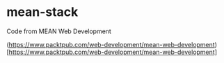 # mean-stack
Code from MEAN Web Development

(https://www.packtpub.com/web-development/mean-web-development)[https://www.packtpub.com/web-development/mean-web-development]
